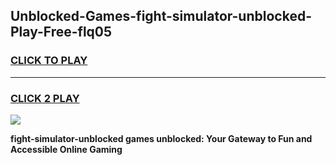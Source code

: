 
## Unblocked-Games-fight-simulator-unblocked-Play-Free-flq05
<h3>
<a href="https://premium76.site?title=fight-simulator-unblocked&ref=21A">CLICK TO PLAY</a></h3>
<hr>

<h3>
<a href="https://premium76.site?title=fight-simulator-unblocked&ref=21A">CLICK 2 PLAY</a>
  
</h3>

<a href="https://premium76.site?title=fight-simulator-unblocked&ref=21A"><img src="https://clearcache.store/games.png"></a>


**fight-simulator-unblocked games unblocked: Your Gateway to Fun and Accessible Online Gaming**
